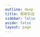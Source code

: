 ```yaml
---
outline: deep
title: 框架实战
sidebar: false
aside: false
layout: page
---
```


<base-index :title="$frontmatter.title "/>
